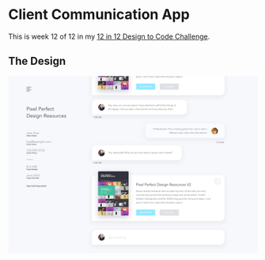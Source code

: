# Client Communication App
This is week 12 of 12 in my [12 in 12 Design to Code Challenge](https://www.youtube.com/playlist?list=PL23ZvcdS3XPJZDL1M-kxoPF06cl9hfVB_).

## The Design

![Client Communication App Design](/images/client-collaboration-app.png?raw=true "Client Communication App Design")
